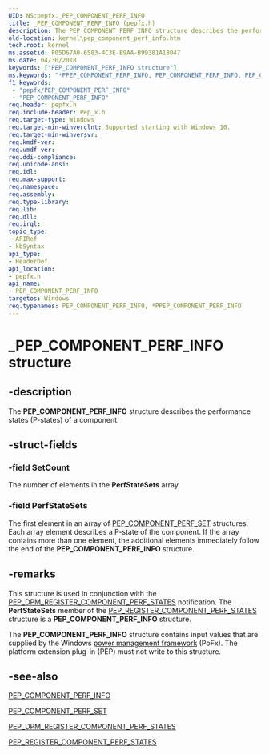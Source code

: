 ```yaml
---
UID: NS:pepfx._PEP_COMPONENT_PERF_INFO
title: _PEP_COMPONENT_PERF_INFO (pepfx.h)
description: The PEP_COMPONENT_PERF_INFO structure describes the performance states (P-states) of a component.
old-location: kernel\pep_component_perf_info.htm
tech.root: kernel
ms.assetid: F05D67A0-6583-4C3E-B9AA-B99381A18047
ms.date: 04/30/2018
keywords: ["PEP_COMPONENT_PERF_INFO structure"]
ms.keywords: "*PPEP_COMPONENT_PERF_INFO, PEP_COMPONENT_PERF_INFO, PEP_COMPONENT_PERF_INFO structure [Kernel-Mode Driver Architecture], PPEP_COMPONENT_PERF_INFO, PPEP_COMPONENT_PERF_INFO structure pointer [Kernel-Mode Driver Architecture], _PEP_COMPONENT_PERF_INFO, kernel.pep_component_perf_info, pepfx/PEP_COMPONENT_PERF_INFO, pepfx/PPEP_COMPONENT_PERF_INFO"
f1_keywords:
 - "pepfx/PEP_COMPONENT_PERF_INFO"
 - "PEP_COMPONENT_PERF_INFO"
req.header: pepfx.h
req.include-header: Pep_x.h
req.target-type: Windows
req.target-min-winverclnt: Supported starting with Windows 10.
req.target-min-winversvr: 
req.kmdf-ver: 
req.umdf-ver: 
req.ddi-compliance: 
req.unicode-ansi: 
req.idl: 
req.max-support: 
req.namespace: 
req.assembly: 
req.type-library: 
req.lib: 
req.dll: 
req.irql: 
topic_type:
- APIRef
- kbSyntax
api_type:
- HeaderDef
api_location:
- pepfx.h
api_name:
- PEP_COMPONENT_PERF_INFO
targetos: Windows
req.typenames: PEP_COMPONENT_PERF_INFO, *PPEP_COMPONENT_PERF_INFO
---
```


# _PEP_COMPONENT_PERF_INFO structure


## -description


The <b>PEP_COMPONENT_PERF_INFO</b> structure describes the performance states (P-states) of a component.


## -struct-fields




### -field SetCount

The number of elements in the <b>PerfStateSets</b> array.


### -field PerfStateSets

The first element in an array of <a href="https://docs.microsoft.com/windows-hardware/drivers/ddi/pepfx/ns-pepfx-_pep_component_perf_set">PEP_COMPONENT_PERF_SET</a> structures. Each array element describes a P-state of the component. If the array contains more than one element, the additional elements immediately follow the end of the <b>PEP_COMPONENT_PERF_INFO</b> structure.


## -remarks



This structure is used in conjunction with the <a href="https://docs.microsoft.com/windows-hardware/drivers/ddi/pepfx/ns-pepfx-_pep_register_component_perf_states">PEP_DPM_REGISTER_COMPONENT_PERF_STATES</a> notification. The <b>PerfStateSets</b> member of the <a href="https://docs.microsoft.com/windows-hardware/drivers/ddi/pepfx/ns-pepfx-_pep_register_component_perf_states">PEP_REGISTER_COMPONENT_PERF_STATES</a> structure is a <b>PEP_COMPONENT_PERF_INFO</b> structure.

The <b>PEP_COMPONENT_PERF_INFO</b> structure contains input values that are supplied by the Windows <a href="https://docs.microsoft.com/windows-hardware/drivers/ddi/index">power management framework</a> (PoFx). The platform extension plug-in (PEP) must not write to this structure.




## -see-also




<a href="https://docs.microsoft.com/windows-hardware/drivers/ddi/pepfx/ns-pepfx-_pep_component_perf_info">PEP_COMPONENT_PERF_INFO</a>



<a href="https://docs.microsoft.com/windows-hardware/drivers/ddi/pepfx/ns-pepfx-_pep_component_perf_set">PEP_COMPONENT_PERF_SET</a>



<a href="https://docs.microsoft.com/windows-hardware/drivers/ddi/pepfx/ns-pepfx-_pep_register_component_perf_states">PEP_DPM_REGISTER_COMPONENT_PERF_STATES</a>



<a href="https://docs.microsoft.com/windows-hardware/drivers/ddi/pepfx/ns-pepfx-_pep_register_component_perf_states">PEP_REGISTER_COMPONENT_PERF_STATES</a>
 

 

